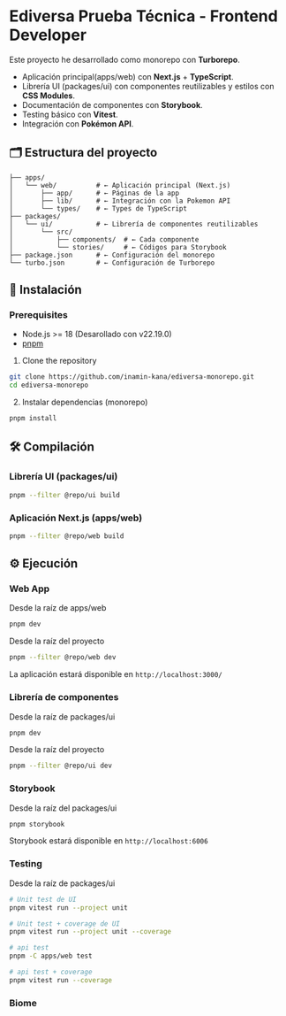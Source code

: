 # Ediversa Prueba Técnica - Frontend Developer 

Este proyecto he desarrollado como monorepo con **Turborepo**.
- Aplicación principal(apps/web) con **Next.js** + **TypeScript**.
- Librería UI (packages/ui) con componentes reutilizables y estilos con **CSS Modules**.
- Documentación de componentes con **Storybook**.
- Testing básico con **Vitest**.
- Integración con **Pokémon API**.


## 🗂️ Estructura del proyecto
```
├── apps/
│   └── web/          # ← Aplicación principal (Next.js)
│       ├── app/      # ← Páginas de la app
│       ├── lib/      # ← Integración con la Pokemon API
│       └── types/    # ← Types de TypeScript
├── packages/
│   └── ui/           # ← Librería de componentes reutilizables
│       └── src/
│           ├── components/  # ← Cada componente
│           └── stories/     # ← Códigos para Storybook
├── package.json      # ← Configuración del monorepo
└── turbo.json        # ← Configuración de Turborepo
```

## 🚀 Instalación 

### Prerequisites
- Node.js >= 18 (Desarollado con v22.19.0)
- [pnpm](https://pnpm.io/)

1. Clone the repository
```bash
git clone https://github.com/inamin-kana/ediversa-monorepo.git
cd ediversa-monorepo
```

2. Instalar dependencias (monorepo)
```bash
pnpm install
```


## 🛠️ Compilación

### Librería UI (packages/ui)
```bash
pnpm --filter @repo/ui build
```

### Aplicación Next.js (apps/web)
```bash
pnpm --filter @repo/web build
```


## ⚙️ Ejecución

### Web App 
Desde la raíz de apps/web
```bash
pnpm dev
```
Desde la raíz del proyecto
```bash
pnpm --filter @repo/web dev
```
La aplicación estará disponible en `http://localhost:3000/`

### Librería de componentes
Desde la raíz de packages/ui  
```bash
pnpm dev
```
Desde la raíz del proyecto

```bash
pnpm --filter @repo/ui dev
```

### Storybook
Desde la raíz del packages/ui  
```bash
pnpm storybook
```
Storybook estará disponible en `http://localhost:6006`

### Testing
Desde la raíz de packages/ui  

```bash
# Unit test de UI
pnpm vitest run --project unit  

# Unit test + coverage de UI
pnpm vitest run --project unit --coverage
```

```bash
# api test
pnpm -C apps/web test     

# api test + coverage
pnpm vitest run --coverage
```

### Biome

